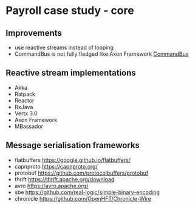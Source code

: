 # Payroll case study - core

## Improvements
* use reactive streams instead of looping
* CommandBus is not fully fledged like Axon Framework [CommandBus](https://docs.axonframework.org/part-iii-infrastructure-components/command-dispatching#the-command-bus)

## Reactive stream implementations
* Akka
* Ratpack
* Reactor
* RxJava
* Vertx 3.0
* Axon Framework
* MBassador

## Message serialisation frameworks
* flatbuffers https://google.github.io/flatbuffers/
* capnproto https://capnproto.org/
* protobuf https://github.com/protocolbuffers/protobuf
* thrift https://thrift.apache.org/download
* avro https://avro.apache.org/
* sbe https://github.com/real-logic/simple-binary-encoding
* chronicle https://github.com/OpenHFT/Chronicle-Wire
